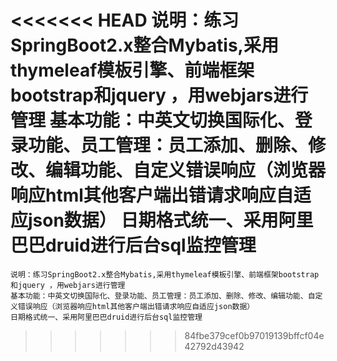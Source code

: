 <<<<<<< HEAD
说明：练习SpringBoot2.x整合Mybatis,采用thymeleaf模板引擎、前端框架bootstrap和jquery ，用webjars进行管理
基本功能：中英文切换国际化、登录功能、员工管理：员工添加、删除、修改、编辑功能、自定义错误响应（浏览器响应html其他客户端出错请求响应自适应json数据）
日期格式统一、采用阿里巴巴druid进行后台sql监控管理
=======
```
说明：练习SpringBoot2.x整合Mybatis,采用thymeleaf模板引擎、前端框架bootstrap和jquery ，用webjars进行管理
基本功能：中英文切换国际化、登录功能、员工管理：员工添加、删除、修改、编辑功能、自定义错误响应（浏览器响应html其他客户端出错请求响应自适应json数据）
日期格式统一、采用阿里巴巴druid进行后台sql监控管理
```
>>>>>>> 84fbe379cef0b97019139bffcf04e42792d43942
